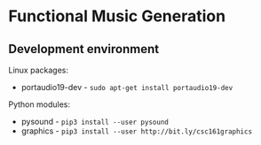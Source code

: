 # Functional Music Generation

## Development environment

Linux packages:
* portaudio19-dev - `sudo apt-get install portaudio19-dev`

Python modules:
* pysound - `pip3 install --user pysound`
* graphics - `pip3 install --user http://bit.ly/csc161graphics`

